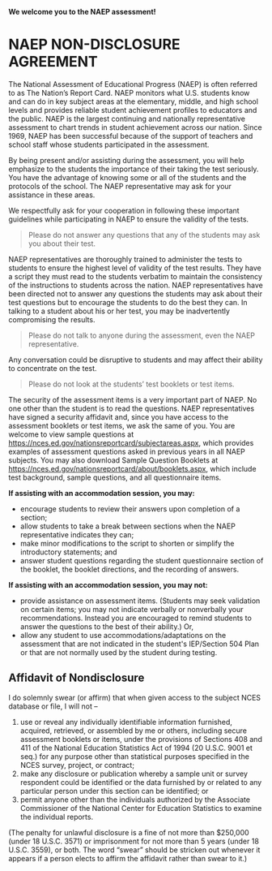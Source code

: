 **We welcome you to the NAEP assessment!**

# NAEP NON-DISCLOSURE AGREEMENT

The National Assessment of Educational Progress (NAEP) is often referred to as The Nation’s Report Card. NAEP monitors what U.S. students know and can do in key subject areas at the elementary, middle, and high school levels and provides reliable student achievement profiles to educators and the public. NAEP is the largest continuing and nationally representative assessment to chart trends in student achievement across our nation. Since 1969, NAEP has been successful because of the support of teachers and school staff whose students participated in the assessment.

By being present and/or assisting during the assessment, you will help emphasize to the students the importance of their taking the test seriously. You have the advantage of knowing some or all of the students and the protocols of the school. The NAEP representative may ask for your assistance in these areas.

We respectfully ask for your cooperation in following these important guidelines while participating in NAEP to ensure the validity of the tests.

> Please do not answer any questions that any of the students may ask you about their test.

NAEP representatives are thoroughly trained to administer the tests to students to ensure the highest level of validity of the test results. They have a script they must read to the students verbatim to maintain the consistency of the instructions to students across the nation. NAEP representatives have been directed not to answer any questions the students may ask about their test questions but to encourage the students to do the best they can. In talking to a student about his or her test, you may be inadvertently compromising the results.

> Please do not talk to anyone during the assessment, even the NAEP representative.

Any conversation could be disruptive to students and may affect their ability to concentrate on the test.

> Please do not look at the students’ test booklets or test items.

The security of the assessment items is a very important part of NAEP. No one other than the student is to read the questions. NAEP representatives have signed a security affidavit and, since you have access to the assessment booklets or test items, we ask the same of you. You are welcome to view sample questions at https://nces.ed.gov/nationsreportcard/subjectareas.aspx, which provides examples of assessment questions asked in previous years in all NAEP subjects. You may also download Sample Question Booklets at https://nces.ed.gov/nationsreportcard/about/booklets.aspx, which include test background, sample questions, and all questionnaire items.

**If assisting with an accommodation session, you may:**

- encourage students to review their answers upon completion of a section;
- allow students to take a break between sections when the NAEP representative indicates they can;
- make minor modifications to the script to shorten or simplify the introductory statements; and
- answer student questions regarding the student questionnaire section of the booklet, the booklet directions, and the recording of answers.

**If assisting with an accommodation session, you may not:**

- provide assistance on assessment items. (Students may seek validation on certain items; you may not indicate verbally or nonverbally your recommendations. Instead you are encouraged to remind students to answer the questions to the best of their ability.) Or,
- allow any student to use accommodations/adaptations on the assessment that are not indicated in the student's IEP/Section 504 Plan or that are not normally used by the student during testing.

## Affidavit of Nondisclosure

I do solemnly swear (or affirm) that when given access to the subject NCES database or file, I will not –

1. use or reveal any individually identifiable information furnished, acquired, retrieved, or assembled by me or others, including secure assessment booklets or items, under the provisions of Sections 408 and 411 of the National Education Statistics Act of 1994 (20 U.S.C. 9001 et seq.) for any purpose other than statistical purposes specified in the NCES survey, project, or contract;
2. make any disclosure or publication whereby a sample unit or survey respondent could be identified or the data furnished by or related to any particular person under this section can be identified; or
3. permit anyone other than the individuals authorized by the Associate Commissioner of the National Center for Education Statistics to examine the individual reports.

(The penalty for unlawful disclosure is a fine of not more than \$250,000 (under 18 U.S.C. 3571) or imprisonment for not more than 5 years (under 18 U.S.C. 3559), or both. The word “swear” should be stricken out whenever it appears if a person elects to affirm the affidavit rather than swear to it.)
